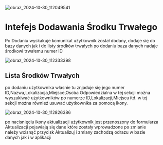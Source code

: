 ![obraz_2024-10-30_112049541](https://github.com/user-attachments/assets/68913662-cd1c-476f-a82b-1d0b9532c171)
# Intefejs Dodawania Środku Trwałego
 Po Dodaniu wyskakuje komunikat użytkownik został dodany,
dodaje się do bazy danych jak i do listy środków trwałych po dodaniu baza danych nadaje środkowi trwałemu numer ID

![obraz_2024-10-30_112333398](https://github.com/user-attachments/assets/3b5799b8-2dbc-4468-95c7-21ad20612312)

## Lista Środków Trwałych
 po dodaniu użytkownika własnie tu znjaduje się jego numer ID,Nazwa,Lokalizacja,Miejsce,Osoba Odpowiedzialna
w tej sekcji można wyszukiwać użytkowników po numerze ID,Lokalizacji,Miejscu itd.
w tej sekcji można również usuwać użytkownika za pomocą ikony.

![obraz_2024-10-30_112826386](https://github.com/user-attachments/assets/0bf5e48c-0939-4c45-ad67-f0d41ceb4c38)

po nacisnięciu ikony aktualizacji użytkownik jest przenoszony do formularza Aktualizacji pojawiają się dane które zostały wprowadzone po zmianie należy wcisnąć przycisk Aktualizuj i zmiany zachodzą odrazu w bazie danych jak i w aplikacji
 
